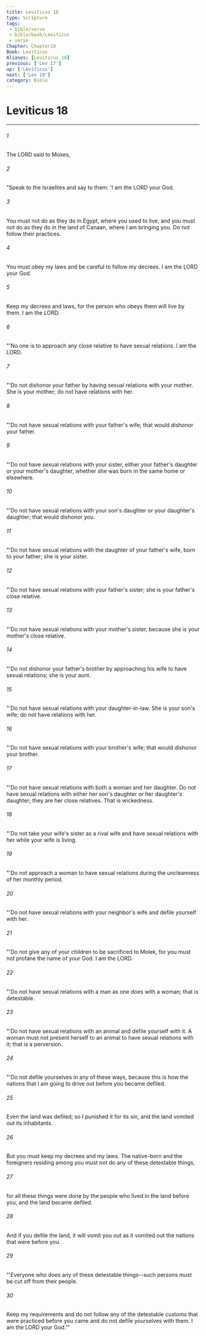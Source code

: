```yaml
---
title: Leviticus 18
type: Scripture
tags:
 - bible/verse
 - bible/book/Leviticus
 - verse
Chapter: Chapter18
Book: Leviticus
Aliases: [Leviticus 18]
previous: ['Lev 17']
up: ['Leviticus']
next: ['Lev 19']
category: Bible
---
```

# Leviticus 18

***


###### 1 
The LORD said to Moses, 

###### 2 
"Speak to the Israelites and say to them: 'I am the LORD your God. 

###### 3 
You must not do as they do in Egypt, where you used to live, and you must not do as they do in the land of Canaan, where I am bringing you. Do not follow their practices. 

###### 4 
You must obey my laws and be careful to follow my decrees. I am the LORD your God. 

###### 5 
Keep my decrees and laws, for the person who obeys them will live by them. I am the LORD. 

###### 6 
"'No one is to approach any close relative to have sexual relations. I am the LORD. 

###### 7 
"'Do not dishonor your father by having sexual relations with your mother. She is your mother; do not have relations with her. 

###### 8 
"'Do not have sexual relations with your father's wife; that would dishonor your father. 

###### 9 
"'Do not have sexual relations with your sister, either your father's daughter or your mother's daughter, whether she was born in the same home or elsewhere. 

###### 10 
"'Do not have sexual relations with your son's daughter or your daughter's daughter; that would dishonor you. 

###### 11 
"'Do not have sexual relations with the daughter of your father's wife, born to your father; she is your sister. 

###### 12 
"'Do not have sexual relations with your father's sister; she is your father's close relative. 

###### 13 
"'Do not have sexual relations with your mother's sister, because she is your mother's close relative. 

###### 14 
"'Do not dishonor your father's brother by approaching his wife to have sexual relations; she is your aunt. 

###### 15 
"'Do not have sexual relations with your daughter-in-law. She is your son's wife; do not have relations with her. 

###### 16 
"'Do not have sexual relations with your brother's wife; that would dishonor your brother. 

###### 17 
"'Do not have sexual relations with both a woman and her daughter. Do not have sexual relations with either her son's daughter or her daughter's daughter; they are her close relatives. That is wickedness. 

###### 18 
"'Do not take your wife's sister as a rival wife and have sexual relations with her while your wife is living. 

###### 19 
"'Do not approach a woman to have sexual relations during the uncleanness of her monthly period. 

###### 20 
"'Do not have sexual relations with your neighbor's wife and defile yourself with her. 

###### 21 
"'Do not give any of your children to be sacrificed to Molek, for you must not profane the name of your God. I am the LORD. 

###### 22 
"'Do not have sexual relations with a man as one does with a woman; that is detestable. 

###### 23 
"'Do not have sexual relations with an animal and defile yourself with it. A woman must not present herself to an animal to have sexual relations with it; that is a perversion. 

###### 24 
"'Do not defile yourselves in any of these ways, because this is how the nations that I am going to drive out before you became defiled. 

###### 25 
Even the land was defiled; so I punished it for its sin, and the land vomited out its inhabitants. 

###### 26 
But you must keep my decrees and my laws. The native-born and the foreigners residing among you must not do any of these detestable things, 

###### 27 
for all these things were done by the people who lived in the land before you, and the land became defiled. 

###### 28 
And if you defile the land, it will vomit you out as it vomited out the nations that were before you. 

###### 29 
"'Everyone who does any of these detestable things--such persons must be cut off from their people. 

###### 30 
Keep my requirements and do not follow any of the detestable customs that were practiced before you came and do not defile yourselves with them. I am the LORD your God.'" 
